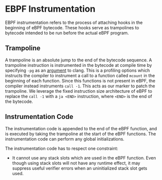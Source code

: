 # EBPF Instrumentation

EBPF instrumentation refers to the process of attaching hooks in the beginning of eBPF bytecode. These hooks serve as trampolines to bytecode intended to be run before the actual eBPF program.

## Trampoline
A trampoline is an absolute jump to the end of the bytecode sequence.
A trampoline instruction is instrumented in the bytecode at compile time by specifying `-pg` as an [argument](https://clang.llvm.org/docs/ClangCommandLineReference.html#cmdoption-clang-pg) to clang. This is a profiling options which instructs the compiler to instrument a call to a function called `mcount` in the
beginning of each function. Since this functions is not present in eBPF, the compiler instead instruments `call -1`. This acts as our marker to patch the trampoline.
We leverage the fixed instruction size architecture of eBPF to replace the `call -1` with a `ja <END>` instruction, where `<END>` is the end of the bytecode.

## Instrumentation Code
The instrumentation code is appended to the end of the eBPF function, and is executed by taking the trampoline at the start of the eBPF functions. The instrumentation code can perform any global initializations.

The instrumentation code has to respect one constraint:
- It cannot use any stack slots which are used in the eBPF function. Even though using stack slots will not have any runtime effect, it may suppress useful verifier errors when an uninitialized stack slot gets used.

